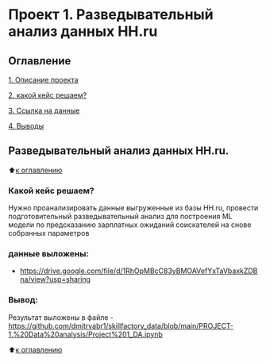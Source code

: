 # Проект 1. Разведывательный анализ данных HH.ru

## Оглавление 
[1. Описание проекта](https://github.com/dmitryabr1/skillfactory_data/tree/main/PROJECT-1.%20Data%20analysis#%D1%80%D0%B0%D0%B7%D0%B2%D0%B5%D0%B4%D1%8B%D0%B2%D0%B0%D1%82%D0%B5%D0%BB%D1%8C%D0%BD%D1%8B%D0%B9-%D0%B0%D0%BD%D0%B0%D0%BB%D0%B8%D0%B7-%D0%B4%D0%B0%D0%BD%D0%BD%D1%8B%D1%85-hhru)

[2. какой кейс решаем?](https://github.com/dmitryabr1/skillfactory_data/tree/main/PROJECT-1.%20Data%20analysis#%D0%BA%D0%B0%D0%BA%D0%BE%D0%B9-%D0%BA%D0%B5%D0%B9%D1%81-%D1%80%D0%B5%D1%88%D0%B0%D0%B5%D0%BC)

[3. Ссылка на данные](https://drive.google.com/file/d/1RhOpMBcC83yBMOAVefYxTaVbaxkZDBna/view?usp=sharing)

[4. Выводы](https://github.com/dmitryabr1/skillfactory_data/tree/main/PROJECT-1.%20Data%20analysis#%D0%B2%D1%8B%D0%B2%D0%BE%D0%B4)

## Разведывательный анализ данных HH.ru.
:arrow_up:[к оглавлению]()

### Какой кейс решаем?
Нужно проанализировать данные выгруженные из базы HH.ru, провести подготовительный разведывательный анализ для построения ML модели по предсказанию зарплатных ожиданий соискателей на снове собранных параметров

### данные выложены:
- https://drive.google.com/file/d/1RhOpMBcC83yBMOAVefYxTaVbaxkZDBna/view?usp=sharing

### Вывод:
Результат выложены в файле - https://github.com/dmitryabr1/skillfactory_data/blob/main/PROJECT-1.%20Data%20analysis/Project%201_DA.ipynb

:arrow_up:[к оглавлению]()